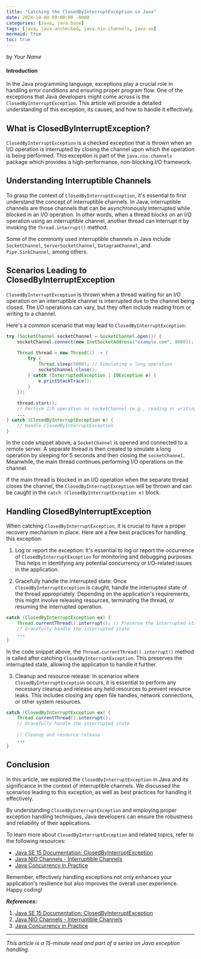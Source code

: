 ```yaml
---
title: "Catching the ClosedByInterruptException in Java"
date: 2024-10-08 09:00:00 -0000
categories: [Java, java.base]
tags: [java, java-unchecked, java.nio.channels, java-se]
mermaid: true
toc: true
---
```


by *Your Name*

#### Introduction
In the Java programming language, exceptions play a crucial role in handling error conditions and ensuring proper program flow. One of the exceptions that Java developers might come across is the `ClosedByInterruptException`. This article will provide a detailed understanding of this exception, its causes, and how to handle it effectively.

## What is ClosedByInterruptException?
`ClosedByInterruptException` is a checked exception that is thrown when an I/O operation is interrupted by closing the channel upon which the operation is being performed. This exception is part of the `java.nio.channels` package which provides a high-performance, non-blocking I/O framework.

## Understanding Interruptible Channels
To grasp the context of `ClosedByInterruptException`, it's essential to first understand the concept of interruptible channels. In Java, interruptible channels are those channels that can be asynchronously interrupted while blocked in an I/O operation. In other words, when a thread blocks on an I/O operation using an interruptible channel, another thread can interrupt it by invoking the `Thread.interrupt()` method.

Some of the commonly used interruptible channels in Java include `SocketChannel`, `ServerSocketChannel`, `DatagramChannel`, and `Pipe.SinkChannel`, among others.

## Scenarios Leading to ClosedByInterruptException
`ClosedByInterruptException` is thrown when a thread waiting for an I/O operation on an interruptible channel is interrupted due to the channel being closed. The I/O operations can vary, but they often include reading from or writing to a channel.

Here's a common scenario that may lead to `ClosedByInterruptException`:

```java
try (SocketChannel socketChannel = SocketChannel.open()) {
    socketChannel.connect(new InetSocketAddress("example.com", 8080));
    
    Thread thread = new Thread(() -> {
        try {
            Thread.sleep(5000); // Simulating a long operation
            socketChannel.close();
        } catch (InterruptedException | IOException e) {
            e.printStackTrace();
        }
    });
    
    thread.start();
    // Perform I/O operation on socketChannel (e.g., reading or writing)
    ...
} catch (ClosedByInterruptException e) {
    // Handle ClosedByInterruptException
}
```

In the code snippet above, a `SocketChannel` is opened and connected to a remote server. A separate thread is then created to simulate a long operation by sleeping for 5 seconds and then closing the `socketChannel`. Meanwhile, the main thread continues performing I/O operations on the channel.

If the main thread is blocked in an I/O operation when the separate thread closes the channel, the `ClosedByInterruptException` will be thrown and can be caught in the `catch (ClosedByInterruptException e)` block.

## Handling ClosedByInterruptException
When catching `ClosedByInterruptException`, it is crucial to have a proper recovery mechanism in place. Here are a few best practices for handling this exception:

1. Log or report the exception: It's essential to log or report the occurrence of `ClosedByInterruptException` for monitoring and debugging purposes. This helps in identifying any potential concurrency or I/O-related issues in the application.

2. Gracefully handle the interrupted state: Once `ClosedByInterruptException` is caught, handle the interrupted state of the thread appropriately. Depending on the application's requirements, this might involve releasing resources, terminating the thread, or resuming the interrupted operation.

```java
catch (ClosedByInterruptException ex) {
    Thread.currentThread().interrupt(); // Preserve the interrupted state
    // Gracefully handle the interrupted state
    ...
}
```

In the code snippet above, the `Thread.currentThread().interrupt()` method is called after catching `ClosedByInterruptException`. This preserves the interrupted state, allowing the application to handle it further.

3. Cleanup and resource release: In scenarios where `ClosedByInterruptException` occurs, it is essential to perform any necessary cleanup and release any held resources to prevent resource leaks. This includes closing any open file handles, network connections, or other system resources.

```java
catch (ClosedByInterruptException ex) {
    Thread.currentThread().interrupt();
    // Gracefully handle the interrupted state
    
    // Cleanup and resource release
    ...
}
```

## Conclusion
In this article, we explored the `ClosedByInterruptException` in Java and its significance in the context of interruptible channels. We discussed the scenarios leading to this exception, as well as best practices for handling it effectively.

By understanding `ClosedByInterruptException` and employing proper exception handling techniques, Java developers can ensure the robustness and reliability of their applications.

To learn more about `ClosedByInterruptException` and related topics, refer to the following resources:
 
- [Java SE 15 Documentation: ClosedByInterruptException](https://docs.oracle.com/en/java/javase/15/docs/api/java.base/java/nio/channels/ClosedByInterruptException.html)
- [Java NIO Channels - Interruptible Channels](https://docs.oracle.com/javase/8/docs/api/java/nio/channels/package-summary.html#threading)
- [Java Concurrency in Practice](https://jcip.net/)

Remember, effectively handling exceptions not only enhances your application's resilience but also improves the overall user experience. Happy coding!

***References:***
1. [Java SE 15 Documentation: ClosedByInterruptException](https://docs.oracle.com/en/java/javase/15/docs/api/java.base/java/nio/channels/ClosedByInterruptException.html)
2. [Java NIO Channels - Interruptible Channels](https://docs.oracle.com/javase/8/docs/api/java/nio/channels/package-summary.html#threading)
3. [Java Concurrency in Practice](https://jcip.net/)

---
*This article is a 15-minute read and part of a series on Java exception handling.*